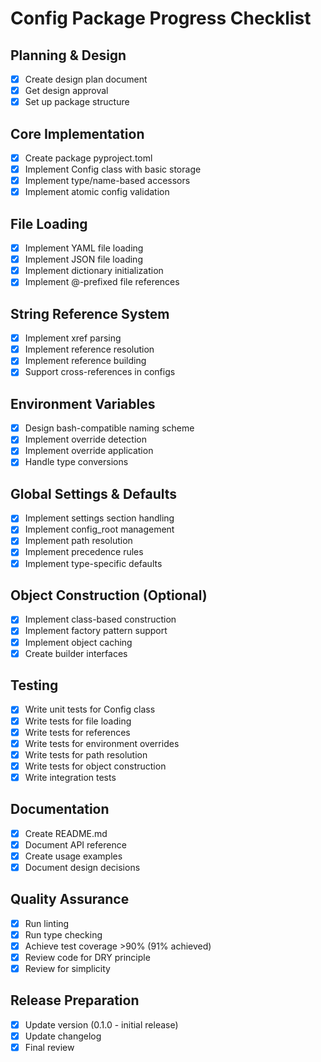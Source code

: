 # Config Package Progress Checklist

## Planning & Design
- [x] Create design plan document
- [x] Get design approval
- [x] Set up package structure

## Core Implementation
- [x] Create package pyproject.toml
- [x] Implement Config class with basic storage
- [x] Implement type/name-based accessors
- [x] Implement atomic config validation

## File Loading
- [x] Implement YAML file loading
- [x] Implement JSON file loading
- [x] Implement dictionary initialization
- [x] Implement @-prefixed file references

## String Reference System
- [x] Implement xref parsing
- [x] Implement reference resolution
- [x] Implement reference building
- [x] Support cross-references in configs

## Environment Variables
- [x] Design bash-compatible naming scheme
- [x] Implement override detection
- [x] Implement override application
- [x] Handle type conversions

## Global Settings & Defaults
- [x] Implement settings section handling
- [x] Implement config_root management
- [x] Implement path resolution
- [x] Implement precedence rules
- [x] Implement type-specific defaults

## Object Construction (Optional)
- [x] Implement class-based construction
- [x] Implement factory pattern support
- [x] Implement object caching
- [x] Create builder interfaces

## Testing
- [x] Write unit tests for Config class
- [x] Write tests for file loading
- [x] Write tests for references
- [x] Write tests for environment overrides
- [x] Write tests for path resolution
- [x] Write tests for object construction
- [x] Write integration tests

## Documentation
- [x] Create README.md
- [x] Document API reference
- [x] Create usage examples
- [x] Document design decisions

## Quality Assurance
- [x] Run linting
- [x] Run type checking
- [x] Achieve test coverage >90% (91% achieved)
- [x] Review code for DRY principle
- [x] Review for simplicity

## Release Preparation
- [x] Update version (0.1.0 - initial release)
- [x] Update changelog
- [x] Final review